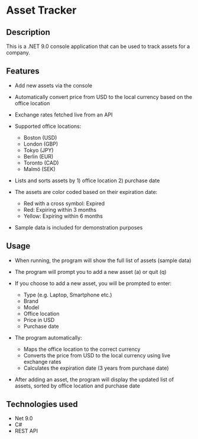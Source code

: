 # Asset Tracker

## Description

This is a .NET 9.0 console application that can be used to track assets for a company.

## Features
- Add new assets via the console

- Automatically convert price from USD to the local currency based on the office location

- Exchange rates fetched live from an API

- Supported office locations:
    - Boston (USD)
    - London (GBP)
    - Tokyo (JPY)
    - Berlin (EUR)
    - Toronto (CAD)
    - Malmö (SEK)

- Lists and sorts assets by 1) office location 2) purchase date

- The assets are color coded based on their expiration date:
    - Red with a cross symbol: Expired
    - Red: Expiring within 3 months
    - Yellow: Expiring within 6 months
- Sample data is included for demonstration purposes

## Usage
- When running, the program will show the full list of assets (sample data)
- The program will prompt you to add a new asset (a) or quit (q)
- If you choose to add a new asset, you will be prompted to enter:
    - Type (e.g. Laptop, Smartphone etc.)
    - Brand
    - Model
    - Office location
    - Price in USD
    - Purchase date

- The program automatically:
    - Maps the office location to the correct currency
    - Converts the price from USD to the local currency using live exchange rates
    - Calculates the expiration date (3 years from purchase date)

- After adding an asset, the program will display the updated list of assets, sorted by office location and purchase date

## Technologies used
- Net 9.0
- C#
- REST API